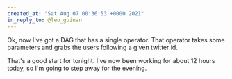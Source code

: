 ```yaml
---
created_at: "Sat Aug 07 00:36:53 +0000 2021"
in_reply_to: @leo_guinan
---
```


Ok, now I've got a DAG that has a single operator. That operator takes some parameters and grabs the users following a given twitter id. 

That's a good start for tonight. I've now been working for about 12 hours today, so I'm going to step away for the evening.